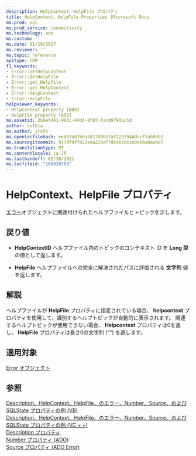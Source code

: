 ```yaml
---
description: HelpContext、HelpFile プロパティ
title: HelpContext、HelpFile Properties |Microsoft Docs
ms.prod: sql
ms.prod_service: connectivity
ms.technology: ado
ms.custom: ''
ms.date: 01/19/2017
ms.reviewer: ''
ms.topic: reference
apitype: COM
f1_keywords:
- Error::GetHelpContext
- Error::GetHelpFile
- Error::get_HelpFile
- Error::get_HelpContext
- Error::HelpContext
- Error::HelpFile
helpviewer_keywords:
- HelpContext property [ADO]
- HelpFile property [ADO]
ms.assetid: 2b9ef441-993c-44d4-8f87-fac0979dac1d
author: rothja
ms.author: jroth
ms.openlocfilehash: ee683a07b0a581788657af2233944dccf5ab05b2
ms.sourcegitcommit: 917df4ffd22e4a229af7dc481dcce3ebba0aa4d7
ms.translationtype: MT
ms.contentlocale: ja-JP
ms.lasthandoff: 02/10/2021
ms.locfileid: "100020789"
---
```

# <a name="helpcontext-helpfile-properties"></a>HelpContext、HelpFile プロパティ
[エラー](./error-object.md)オブジェクトに関連付けられたヘルプファイルとトピックを示します。  
  
## <a name="return-values"></a>戻り値  
  
-   **HelpContextID** ヘルプファイル内のトピックのコンテキスト ID を **Long 型** の値として返します。  
  
-   **HelpFile** ヘルプファイルへの完全に解決されたパスに評価される **文字列** 値を返します。  
  
## <a name="remarks"></a>解説  
 ヘルプファイルが **HelpFile** プロパティに指定されている場合、 **helpcontext** プロパティを使用して、識別するヘルプトピックが自動的に表示されます。 関連するヘルプトピックが使用できない場合、 **Helpcontext** プロパティは0を返し、 **HelpFile** プロパティは長さ0の文字列 ("") を返します。  
  
## <a name="applies-to"></a>適用対象  
 [Error オブジェクト](./error-object.md)  
  
## <a name="see-also"></a>参照  
 [Description、HelpContext、HelpFile、のエラー、Number、Source、および SQLState プロパティの例 (VB)](./description-helpcontext-helpfile-nativeerror-number-source-example-vb.md)   
 [Description、HelpContext、HelpFile、のエラー、Number、Source、および SQLState プロパティの例 (VC + +)](./description-helpcontext-helpfile-nativeerror-number-source-example-vc.md)   
 [Description プロパティ](./description-property.md)   
 [Number プロパティ (ADO)](./number-property-ado.md)   
 [Source プロパティ (ADO Error)](./source-property-ado-error.md)